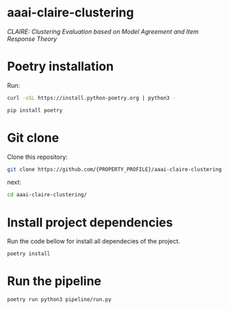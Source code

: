 # aaai-claire-clustering

*CLAIRE: Clustering Evaluation based on Model Agreement and Item Response Theory*

# Poetry installation

Run:

```bash
curl -sSL https://install.python-poetry.org | python3 -
```

```bash
pip install poetry
```

# Git clone

Clone this repository:

```bash
git clone https://github.com/{PROPERTY_PROFILE}/aaai-claire-clustering.git
```

next:

```bash
cd aaai-claire-clustering/
```

# Install project dependencies

Run the code bellow for install all dependecies of the project.

```bash
poetry install
```

# Run the pipeline

```bash
poetry run python3 pipeline/run.py
```